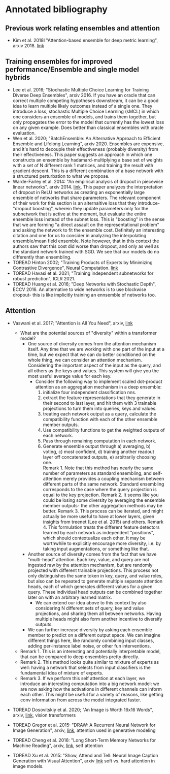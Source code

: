 # Annotated bibliography 

## Previous work relating ensembles and attention
- Kim et al. 2018l "Attention-based ensemble for deep metric learning", arxiv 2018. [link](https://arxiv.org/abs/1804.00382)

## Training ensembles for improved performance/Ensemble and single model hybrids 

- Lee et al. 2016; "Stochastic Multiple Choice Learning for Training Diverse Deep Ensembles", arxiv 2016. If you have an oracle that can correct multiple competing hypotheses downstream, it can be a good idea to learn multiple likely outcomes instead of a single one. They introduce a loss, stochastic Multiple Choice Learning (sMCL) in which one considers an ensemble of models, and trains them together, but only propagates the error to the model that currently has the lowest loss on any given example. Does better than classical ensembles with oracle evaluation. 
- Wen et al. 2020; "BatchEnsemble: An Alternative Approach to Efficient Ensemble and Lifelong Learning", arxiv 2020. Ensembles are expensive, and it's hard to decouple their effectiveness (probably diversity) from their effectiveness. This paper suggests an approach in which one constructs an ensemble by hadamard-multiplying a base set of weights with a set of N different rank 1 matrices, and training the result with gradient descent. This is a different combination of a base network with a structured perturbation to what we propose.
- Warde-Farley et al. 2014: "An empirical analysis of dropout in piecewise linear networks". arxiv 2014. [link](https://arxiv.org/pdf/1312.6197.pdf). This paper analyzes the interpretation of dropout in ReLU networks as creating an exponentially large ensemble of networks that share parameters. The relevant component of their work for this section is an alternaltive loss that they introduce- "dropout boosting", wherein they update parameters only for the subnetwork that is active at the moment, but evaluate the entire ensemble loss instead of the subnet loss. This is "boosting" in the sense that we are forming "a direct assault on the representational problem" and asking the network to fit the ensemble cost. Definitely an interesting citation and one for us to consider in analyzing the interpolating ensemble/mean field ensemble. Note however, that in this context the authors saw that this cost did worse than dropout, and only as well as the standard network trained with SGD. We see that our models do no differently than ensembling.  
- TOREAD Hinton 2002; "Training Products of Experts by Minimizing Contrastive Divergence", Neural Computation. [link](https://www.cs.toronto.edu/~hinton/absps/nccd.pdf)
- TOREAD Havasi et al. 2021; "Training independent subnetworks for robust prediction", ICLR 2021.
- TOREAD Huang et al. 2016; "Deep Networks with Stochastic Depth", ECCV 2016. An alternative to wide networks is to use blockwise dropout- this is like implicitly training an ennsemble of networks too. 

## Attention 

- Vaswani et al. 2017; "Attention is All You Need", arxiv, [link](https://arxiv.org/abs/1706.03762)
  - What are the potential sources of "diversity" within a transformer model?  
    - One source of diversity comes from the attention mechanism itself. Any time that we are working with one part of the input at a time, but we expect that we can do better conditioned on the whole thing, we can consider an attention mechanism. Considering the important aspect of the input as the query, and all others as the keys and values. This system will give you the most useful average value for each key. 
      - Consider the following way to implement scaled dot-product attention as an aggregation mechanism in a deep ensemble: 
        1. initialize four independent classification nns. 
        2. extract the feature representations that they generate in their second to last layer, and hit them with 3 trainable projections to turn them into queries, keys and values. 
        3. treating each network output as a query, calculate the compatibility function with each of the other ensemble member outputs.
        4. Use compatibility functions to get the weighted outputs of each network.  
        5. Pass through remaining computation in each network.
        6. Generate ensemble output through a) averaging, b) voting, c) most confident, d) training another readout layer off concatenated outputs, e) arbitrarily choosing one.  
        Remark 1. Note that this method has nearly the same number of parameters as standard ensembling, and self-attention merely provides a coupling mechanism between different parts of the same network. Standard ensembling corresponds to the case where the query projection is equal to the key projection.
        Remark 2. It seems like you could be losing some diversity by averaging the ensemble member outputs- the other aggregation methods may be better. 
        Remark 3. This process can be iterated, and might actually be more useful to have at lower layers, given insights from treenet (Lee et al. 2015) and others. 
        Remark 4. This formulation treats the different feature detectors learned by each network as independent "positions", which should contextualize each other. It may be worthwhile to explicitly encourage more diversity, i.e. by taking input augmentations, or something like that. 
    - Another source of diversity comes from the fact that we have "multi-head" attention. Each key, value, and query are not ingested raw by the attention mechanism, but are randomly projected with different trainable projections. This process not only distinguishes the same token in key, query, and value roles, but also can be repeated to generate multiple separate attention heads, each of which generates different values for a given query. These individual head outputs can be combined together later on with an arbitrary learned matrix. 
      - We can extend our idea above to this context by also considering N different sets of query, key and value projections, and sharing them all between networks. Having multiple heads might also form another incentive to diversify outputs.  
    - We can further increase diversity by asking each ensemble member to predict on a different output space. We can imagine different things here, like randomly combining input classes, adding per-instance label noise, or other fun interventions. 
  - Remark 1. This is an interesting and potentially interpretable model, that can be compared to deep ensembles pretty directly. 
  - Remark 2. This method looks quite similar to mixture of experts as well: having a network that selects from input classifiers is the fundamental idea of mixture of experts.  
  - Remark 3. If we perform this self attention at each layer, we introduce an interesting computation into a big network model: we are now asking how the activations in different channels can inform each other. This might be useful for a variety of reasons, like getting conv information from across the model integrated faster.  


- TOREAD Dosovitskiy et al. 2020; "An Image is Worth 16x16 Words", arxiv, [link](https://arxiv.org/abs/2010.11929), vision transformers
- TOREAD Gregor et al. 2015: "DRAW: A Recurrent Neural Network for Image Generation", arxiv, [link](https://arxiv.org/pdf/1502.04623.pdf), attention used in generative modeling
- TOREAD Cheng et al. 2016: "Long Short-Term Memory Networks for Machine Reading", arxiv, [link](https://arxiv.org/abs/1601.06733), self attention
- TOREAD Xu et al. 2015: "Show, Attend and Tell: Neural Image Caption Generation with Visual Attention", arxiv [link](https://arxiv.org/abs/1502.03044) soft vs. hard attention in image models. 
